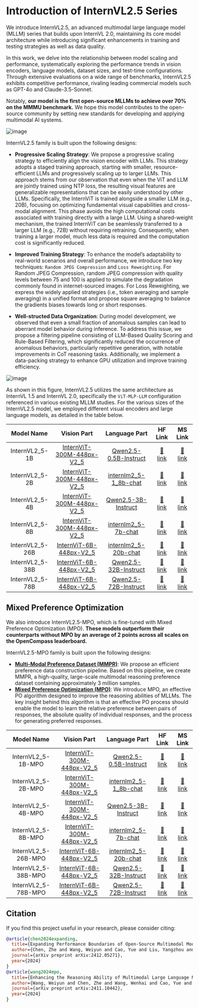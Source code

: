 # Introduction of InternVL2.5 Series

We introduce InternVL2.5, an advanced multimodal large language model (MLLM) series that builds upon InternVL 2.0, maintaining its core model architecture while introducing significant enhancements in training and testing strategies as well as data quality.

In this work, we delve into the relationship between model scaling and performance, systematically exploring the performance trends in vision encoders, language models, dataset sizes, and test-time configurations. Through extensive evaluations on a wide range of benchmarks, InternVL2.5 exhibits competitive performance, rivaling leading commercial models such as GPT-4o and Claude-3.5-Sonnet.

Notably, **our model is the first open-source MLLMs to achieve over 70% on the MMMU benchmark.** We hope this model contributes to the open-source community by setting new standards for developing and applying multimodal AI systems.

![image](./internvl2.5.jpg)

InternVL2.5 family is built upon the following designs:

- **Progressive Scaling Strategy**: We propose a progressive scaling strategy to efficiently align the vision encoder with LLMs. This strategy adopts a staged training approach, starting with smaller, resource-efficient LLMs and progressively scaling up to larger LLMs. This approach stems from our observation that even when the ViT and LLM are jointly trained using NTP loss, the resulting visual features are generalizable representations that can be easily understood by other LLMs. Specifically, the InternViT is trained alongside a smaller LLM (e.g., 20B), focusing on optimizing fundamental visual capabilities and cross-modal alignment. This phase avoids the high computational costs associated with training directly with a large LLM. Using a shared-weight mechanism, the trained InternViT can be seamlessly transferred to a larger LLM (e.g., 72B) without requiring retraining. Consequently, when training a larger model, much less data is required and the computation cost is significantly reduced.

- **Improved Training Strategy**: To enhance the model’s adaptability to real-world scenarios and overall performance, we introduce two key techniques: `Random JPEG Compression` and `Loss Reweighting`. For Random JPEG Compression, random JPEG compression with quality levels between 75 and 100 is applied to simulate the degradation commonly found in internet-sourced images. For Loss Reweighting, we express the widely applied strategies (i.e., token averaging and sample averaging) in a unified format and propose square averaging to balance the gradients biases towards long or short responses.

- **Well-structed Data Organization**: During model development, we observed that even a small fraction of anomalous samples can lead to aberrant model behavior during inference. To address this issue, we propose a filtering pipeline consisting of LLM-Based Quality Scoring and Rule-Based Filtering, which significantly reduced the occurrence of anomalous behaviors, particularly repetitive generation, with notable improvements in CoT reasoning tasks. Additionally, we implement a data-packing strategy to enhance GPU utilization and improve training efficiency.

![image](./arch.png)

As shown in this figure, InternVL2.5 utilizes the same architecture as InternVL 1.5 and InternVL 2.0, specifically the `ViT-MLP-LLM` configuration referenced in various existing MLLM studies.
For the various sizes of the InternVL2.5 model, we employed different visual encoders and large language models, as detailed in the table below.

|   Model Name    |                                       Vision Part                                       |                                 Language Part                                  |                           HF Link                           |                                MS Link                                 |
| :-------------: | :-------------------------------------------------------------------------------------: | :----------------------------------------------------------------------------: | :---------------------------------------------------------: | :--------------------------------------------------------------------: |
| InternVL2_5-1B  | [InternViT-300M-448px-V2_5](https://huggingface.co/OpenGVLab/InternViT-300M-448px-V2_5) |   [Qwen2.5-0.5B-Instruct](https://huggingface.co/Qwen/Qwen2.5-0.5B-Instruct)   | [🤗 link](https://huggingface.co/OpenGVLab/InternVL2_5-1B)  | [🤖️ link](https://www.modelscope.cn/models/OpenGVLab/InternVL2_5-1B)  |
| InternVL2_5-2B  | [InternViT-300M-448px-V2_5](https://huggingface.co/OpenGVLab/InternViT-300M-448px-V2_5) | [internlm2_5-1_8b-chat](https://huggingface.co/internlm/internlm2_5-1_8b-chat) | [🤗 link](https://huggingface.co/OpenGVLab/InternVL2_5-2B)  | [🤖️ link](https://www.modelscope.cn/models/OpenGVLab/InternVL2_5-2B)  |
| InternVL2_5-4B  | [InternViT-300M-448px-V2_5](https://huggingface.co/OpenGVLab/InternViT-300M-448px-V2_5) |     [Qwen2.5-3B-Instruct](https://huggingface.co/Qwen/Qwen2.5-3B-Instruct)     | [🤗 link](https://huggingface.co/OpenGVLab/InternVL2_5-4B)  | [🤖️ link](https://www.modelscope.cn/models/OpenGVLab/InternVL2_5-4B)  |
| InternVL2_5-8B  | [InternViT-300M-448px-V2_5](https://huggingface.co/OpenGVLab/InternViT-300M-448px-V2_5) |   [internlm2_5-7b-chat](https://huggingface.co/internlm/internlm2_5-7b-chat)   | [🤗 link](https://huggingface.co/OpenGVLab/InternVL2_5-8B)  | [🤖️ link](https://www.modelscope.cn/models/OpenGVLab/InternVL2_5-8B)  |
| InternVL2_5-26B |   [InternViT-6B-448px-V2_5](https://huggingface.co/OpenGVLab/InternViT-6B-448px-V2_5)   |  [internlm2_5-20b-chat](https://huggingface.co/internlm/internlm2_5-20b-chat)  | [🤗 link](https://huggingface.co/OpenGVLab/InternVL2_5-26B) | [🤖️ link](https://www.modelscope.cn/models/OpenGVLab/InternVL2_5-26B) |
| InternVL2_5-38B |   [InternViT-6B-448px-V2_5](https://huggingface.co/OpenGVLab/InternViT-6B-448px-V2_5)   |    [Qwen2.5-32B-Instruct](https://huggingface.co/Qwen/Qwen2.5-32B-Instruct)    | [🤗 link](https://huggingface.co/OpenGVLab/InternVL2_5-38B) | [🤖️ link](https://www.modelscope.cn/models/OpenGVLab/InternVL2_5-38B) |
| InternVL2_5-78B |   [InternViT-6B-448px-V2_5](https://huggingface.co/OpenGVLab/InternViT-6B-448px-V2_5)   |    [Qwen2.5-72B-Instruct](https://huggingface.co/Qwen/Qwen2.5-72B-Instruct)    | [🤗 link](https://huggingface.co/OpenGVLab/InternVL2_5-78B) | [🤖️ link](https://www.modelscope.cn/models/OpenGVLab/InternVL2_5-78B) |

## Mixed Preference Optimization

We also introduce InternVL2.5-MPO, which is fine-tuned with Mixed Preference Optimization (MPO). **These models outperform their counterparts without MPO by an average of 2 points across all scales on the OpenCompass leaderboard.**

InternVL2.5-MPO family is built upon the following designs:

- [**Multi-Modal Preference Dataset (MMPR)**](https://huggingface.co/datasets/OpenGVLab/MMPR-v1.1): We propose an efficient preference data construction pipeline. Based on this pipeline, we create MMPR, a high-quality, large-scale multimodal reasoning preference dataset containing approximately 3 million samples.
- [**Mixed Preference Optimization (MPO)**](https://huggingface.co/collections/OpenGVLab/internvl25-mpo-6753fed98cd828219b12f849): We introduce MPO, an effective PO algorithm designed to improve the reasoning abilities of MLLMs. The key insight behind this algorithm is that an effective PO process should enable the model to learn the relative preference between pairs of responses, the absolute quality of individual responses, and the process for generating preferred responses.

|     Model Name      |                                       Vision Part                                       |                                 Language Part                                  |                             HF Link                             |                                  MS Link                                   |
| :-----------------: | :-------------------------------------------------------------------------------------: | :----------------------------------------------------------------------------: | :-------------------------------------------------------------: | :------------------------------------------------------------------------: |
| InternVL2_5-1B-MPO  | [InternViT-300M-448px-V2_5](https://huggingface.co/OpenGVLab/InternViT-300M-448px-V2_5) |   [Qwen2.5-0.5B-Instruct](https://huggingface.co/Qwen/Qwen2.5-0.5B-Instruct)   | [🤗 link](https://huggingface.co/OpenGVLab/InternVL2_5-1B-MPO)  | [🤖️ link](https://www.modelscope.cn/models/OpenGVLab/InternVL2_5-1B-MPO)  |
| InternVL2_5-2B-MPO  | [InternViT-300M-448px-V2_5](https://huggingface.co/OpenGVLab/InternViT-300M-448px-V2_5) | [internlm2_5-1_8b-chat](https://huggingface.co/internlm/internlm2_5-1_8b-chat) | [🤗 link](https://huggingface.co/OpenGVLab/InternVL2_5-2B-MPO)  | [🤖️ link](https://www.modelscope.cn/models/OpenGVLab/InternVL2_5-2B-MPO)  |
| InternVL2_5-4B-MPO  | [InternViT-300M-448px-V2_5](https://huggingface.co/OpenGVLab/InternViT-300M-448px-V2_5) |     [Qwen2.5-3B-Instruct](https://huggingface.co/Qwen/Qwen2.5-3B-Instruct)     | [🤗 link](https://huggingface.co/OpenGVLab/InternVL2_5-4B-MPO)  | [🤖️ link](https://www.modelscope.cn/models/OpenGVLab/InternVL2_5-4B-MPO)  |
| InternVL2_5-8B-MPO  | [InternViT-300M-448px-V2_5](https://huggingface.co/OpenGVLab/InternViT-300M-448px-V2_5) |   [internlm2_5-7b-chat](https://huggingface.co/internlm/internlm2_5-7b-chat)   | [🤗 link](https://huggingface.co/OpenGVLab/InternVL2_5-8B-MPO)  | [🤖️ link](https://www.modelscope.cn/models/OpenGVLab/InternVL2_5-8B-MPO)  |
| InternVL2_5-26B-MPO |   [InternViT-6B-448px-V2_5](https://huggingface.co/OpenGVLab/InternViT-6B-448px-V2_5)   |  [internlm2_5-20b-chat](https://huggingface.co/internlm/internlm2_5-20b-chat)  | [🤗 link](https://huggingface.co/OpenGVLab/InternVL2_5-26B-MPO) | [🤖️ link](https://www.modelscope.cn/models/OpenGVLab/InternVL2_5-26B-MPO) |
| InternVL2_5-38B-MPO |   [InternViT-6B-448px-V2_5](https://huggingface.co/OpenGVLab/InternViT-6B-448px-V2_5)   |    [Qwen2.5-32B-Instruct](https://huggingface.co/Qwen/Qwen2.5-32B-Instruct)    | [🤗 link](https://huggingface.co/OpenGVLab/InternVL2_5-38B-MPO) | [🤖️ link](https://www.modelscope.cn/models/OpenGVLab/InternVL2_5-38B-MPO) |
| InternVL2_5-78B-MPO |   [InternViT-6B-448px-V2_5](https://huggingface.co/OpenGVLab/InternViT-6B-448px-V2_5)   |    [Qwen2.5-72B-Instruct](https://huggingface.co/Qwen/Qwen2.5-72B-Instruct)    | [🤗 link](https://huggingface.co/OpenGVLab/InternVL2_5-78B-MPO) | [🤖️ link](https://www.modelscope.cn/models/OpenGVLab/InternVL2_5-78B-MPO) |

## Citation

If you find this project useful in your research, please consider citing:

```BibTeX
@article{chen2024expanding,
  title={Expanding Performance Boundaries of Open-Source Multimodal Models with Model, Data, and Test-Time Scaling},
  author={Chen, Zhe and Wang, Weiyun and Cao, Yue and Liu, Yangzhou and Gao, Zhangwei and Cui, Erfei and Zhu, Jinguo and Ye, Shenglong and Tian, Hao and Liu, Zhaoyang and others},
  journal={arXiv preprint arXiv:2412.05271},
  year={2024}
}
@article{wang2024mpo,
  title={Enhancing the Reasoning Ability of Multimodal Large Language Models via Mixed Preference Optimization},
  author={Wang, Weiyun and Chen, Zhe and Wang, Wenhai and Cao, Yue and Liu, Yangzhou and Gao, Zhangwei and Zhu, Jinguo and Zhu, Xizhou and Lu, Lewei and Qiao, Yu and Dai, Jifeng},
  journal={arXiv preprint arXiv:2411.10442},
  year={2024}
}
```

<br>
<br>
